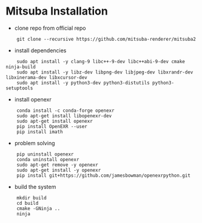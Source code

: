 # Mitsuba Installation
- clone repo from official repo
```
    git clone --recursive https://github.com/mitsuba-renderer/mitsuba2
```
- install dependencies
```
    sudo apt install -y clang-9 libc++-9-dev libc++abi-9-dev cmake ninja-build
    sudo apt install -y libz-dev libpng-dev libjpeg-dev libxrandr-dev libxinerama-dev libxcursor-dev
    sudo apt install -y python3-dev python3-distutils python3-setuptools
```

- install openexr
```
    conda install -c conda-forge openexr
    sudo apt-get install libopenexr-dev
    sudo apt-get install openexr
    pip install OpenEXR --user
    pip install imath
```

- problem solving
```
    pip uninstall openexr
    conda uninstall openexr
    sudo apt-get remove -y openexr
    sudo apt-get install -y openexr
    pip install git+https://github.com/jamesbowman/openexrpython.git
```

- build the system
```
    mkdir build
    cd build
    cmake -GNinja ..
    ninja